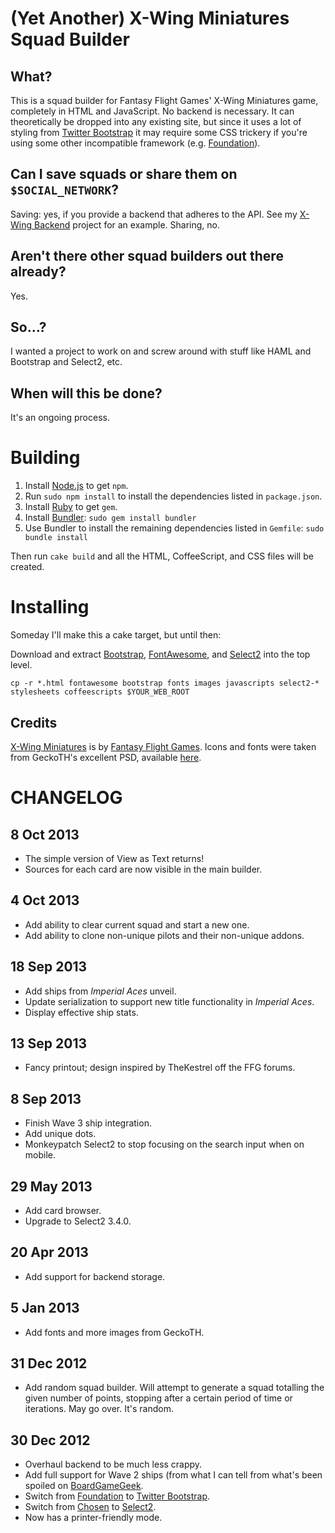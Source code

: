 (Yet Another) X-Wing Miniatures Squad Builder
=============================================

What?
-----
This is a squad builder for Fantasy Flight Games' X-Wing Miniatures
game, completely in HTML and JavaScript.  No backend is necessary.
It can theoretically be dropped into any existing site, but since
it uses a lot of styling from [Twitter
Bootstrap](http://twitter.github.com/bootstrap/) it may require
some CSS trickery if you're using some other incompatible framework
(e.g. [Foundation](foundation.zurb.com)).

Can I save squads or share them on `$SOCIAL_NETWORK`?
-----------------------------------------------------
Saving: yes, if you provide a backend that adheres to the API.  See my [X-Wing Backend](https://github.com/geordanr/xwing-backend) project for an example.  Sharing, no.

Aren't there other squad builders out there already?
----------------------------------------------------
Yes.

So...?
------
I wanted a project to work on and screw around with stuff like HAML and Bootstrap and Select2, etc.

When will this be done?
-----------------------
It's an ongoing process.

Building
========

1. Install [Node.js](http://nodejs.org/) to get `npm`.
2. Run `sudo npm install` to install the dependencies listed in `package.json`.
3. Install [Ruby](https://www.ruby-lang.org/en/) to get `gem`.
4. Install [Bundler](http//bundler.io): `sudo gem install bundler`
5. Use Bundler to install the remaining dependencies listed in `Gemfile`: `sudo bundle install`

Then run `cake build` and all the HTML, CoffeeScript, and CSS files will be created.

Installing
==========

Someday I'll make this a cake target, but until then:

Download and extract [Bootstrap](http://getbootstrap.com/2.3.2/), [FontAwesome](fortawesome.github.io/Font-Awesome/icons/), and [Select2](http://ivaynberg.github.io/select2/) into the top level.

    cp -r *.html fontawesome bootstrap fonts images javascripts select2-* stylesheets coffeescripts $YOUR_WEB_ROOT

Credits
-------
[X-Wing Miniatures](http://www.fantasyflightgames.com/edge_minisite.asp?eidm=174&enmi=X-Wing) is by [Fantasy Flight Games](http://www.fantasyflightgames.com/index.asp).
Icons and fonts were taken from GeckoTH's excellent PSD, available [here](http://www.afewmaneuvers.com/forums/viewtopic.php?f=28&t=183).

CHANGELOG
=========

8 Oct 2013
----------
* The simple version of View as Text returns!
* Sources for each card are now visible in the main builder.

4 Oct 2013
----------
* Add ability to clear current squad and start a new one.
* Add ability to clone non-unique pilots and their non-unique addons.

18 Sep 2013
-----------
* Add ships from _Imperial Aces_ unveil.
* Update serialization to support new title functionality in _Imperial Aces_.
* Display effective ship stats.

13 Sep 2013
-----------
* Fancy printout; design inspired by TheKestrel off the FFG forums.

8 Sep 2013
----------
* Finish Wave 3 ship integration.
* Add unique dots.
* Monkeypatch Select2 to stop focusing on the search input when on mobile.

29 May 2013
-----------
* Add card browser.
* Upgrade to Select2 3.4.0.

20 Apr 2013
-----------
* Add support for backend storage.

5 Jan 2013
----------
* Add fonts and more images from GeckoTH.

31 Dec 2012
-----------
* Add random squad builder.  Will attempt to generate a squad totalling the given number of points, stopping after a certain period of time or iterations.  May go over.  It's random.

30 Dec 2012
-----------
* Overhaul backend to be much less crappy.
* Add full support for Wave 2 ships (from what I can tell from what's been spoiled on [BoardGameGeek](http://boardgamegeek.com/).
* Switch from [Foundation](foundation.zurb.com) to [Twitter Bootstrap](http://twitter.github.com/bootstrap/).
* Switch from [Chosen](harvesthq.github.com/chosen/) to [Select2](http://ivaynberg.github.com/select2/).
* Now has a printer-friendly mode.
